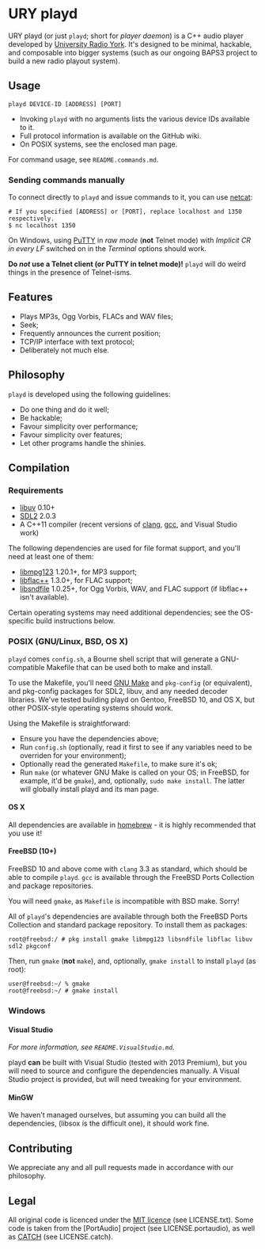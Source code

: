 # URY playd

URY playd (or just `playd`; short for _player daemon_) is a C++ audio
player developed by [University Radio York].  It's designed to be
minimal, hackable, and composable into bigger systems (such as our
ongoing BAPS3 project to build a new radio playout system).


## Usage

`playd DEVICE-ID [ADDRESS] [PORT]`

* Invoking `playd` with no arguments lists the various device IDs
  available to it.
* Full protocol information is available on the GitHub wiki.
* On POSIX systems, see the enclosed man page.

For command usage, see `README.commands.md`.

### Sending commands manually

To connect directly to `playd` and issue commands to it, you can use
[netcat]:

    # If you specified [ADDRESS] or [PORT], replace localhost and 1350 respectively.
    $ nc localhost 1350

On Windows, using [PuTTY] in _raw mode_ (__not__ Telnet mode) with
_Implicit CR in every LF_ switched on in the _Terminal_ options should
work.

__Do _not_ use a Telnet client (or PuTTY in telnet mode)!__  `playd` will
do weird things in the presence of Telnet-isms.


## Features

* Plays MP3s, Ogg Vorbis, FLACs and WAV files;
* Seek;
* Frequently announces the current position;
* TCP/IP interface with text protocol;
* Deliberately not much else.


## Philosophy

`playd` is developed using the following guidelines:

* Do one thing and do it well;
* Be hackable;
* Favour simplicity over performance;
* Favour simplicity over features;
* Let other programs handle the shinies.


## Compilation

### Requirements

* [libuv] 0.10+
* [SDL2] 2.0.3
* A C++11 compiler (recent versions of [clang], [gcc], and Visual Studio
  work)

The following dependencies are used for file format support, and you'll need at
least one of them:

* [libmpg123] 1.20.1+, for MP3 support;
* [libflac++] 1.3.0+, for FLAC support;
* [libsndfile] 1.0.25+, for Ogg Vorbis, WAV, and FLAC support (if libflac++ isn't available).

Certain operating systems may need additional dependencies; see the OS-specific
build instructions below.

### POSIX (GNU/Linux, BSD, OS X)

`playd` comes `config.sh`, a Bourne shell script that will generate a
GNU-compatible Makefile that can be used both to make and install.

To use the Makefile, you'll need [GNU Make] and `pkg-config` (or equivalent),
and pkg-config packages for SDL2, libuv, and any needed decoder libraries.
We've tested building playd on Gentoo, FreeBSD 10, and OS X, but other
POSIX-style operating systems should work.

Using the Makefile is straightforward:

* Ensure you have the dependencies above;
* Run `config.sh` (optionally, read it first to see if any variables need to be
  overriden for your environment);
* Optionally read the generated `Makefile`, to make sure it's ok;
* Run `make` (or whatever GNU Make is called on your OS; in FreeBSD, for
  example, it'd be `gmake`), and, optionally, `sudo make install`.
  The latter will globally install playd and its man page.

#### OS X

All dependencies are available in [homebrew] - it is highly recommended that
you use it!

#### FreeBSD (10+)

FreeBSD 10 and above come with `clang` 3.3 as standard, which should be able to
compile `playd`.  `gcc` is available through the FreeBSD Ports Collection
and package repositories.

You will need `gmake`, as `Makefile` is incompatible with BSD make.  Sorry!

All of `playd`'s dependencies are available through both the FreeBSD Ports
Collection and standard package repository.  To install them as packages:

    root@freebsd:/ # pkg install gmake libmpg123 libsndfile libflac libuv sdl2 pkgconf

Then, run `gmake` (__not__ `make`), and, optionally, `gmake install` to install
`playd` (as root):

    user@freebsd:~/ % gmake
    root@freebsd:~/ # gmake install

### Windows

#### Visual Studio

_For more information, see `README.VisualStudio.md`._

playd **can** be built with Visual Studio (tested with 2013 Premium), but
you will need to source and configure the dependencies manually.  A Visual
Studio project is provided, but will need tweaking for your environment.

#### MinGW

We haven't managed ourselves, but assuming you can build all the dependencies,
(libsox is the difficult one), it should work fine.


## Contributing

We appreciate any and all pull requests made in accordance with our
philosophy.


## Legal

All original code is licenced under the [MIT licence] (see LICENSE.txt).
Some code is taken from the [PortAudio] project (see LICENSE.portaudio),
as well as [CATCH] (see LICENSE.catch).


[CATCH]:                 http://catch-lib.net
[clang]:                 http://clang.llvm.org
[gcc]:                   https://gcc.gnu.org
[GNU Make]:              https://www.gnu.org/software/make/
[Homebrew]:              http://brew.sh
[libmpg123]:             http://www.mpg123.de
[libflac++]:             https://xiph.org/flac/
[libsndfile]:            http://www.mega-nerd.com/libsndfile/
[libsox]:                http://sox.sourceforge.net
[libuv]:                 https://github.com/joyent/libuv
[MIT licence]:           http://opensource.org/licenses/MIT
[netcat]:                http://nc110.sourceforge.net
[SDL2]:                  https://www.libsdl.org
[PuTTY]:                 http://www.chiark.greenend.org.uk/~sgtatham/putty/
[University Radio York]: http://ury.org.uk
